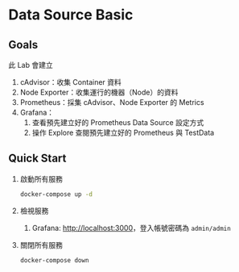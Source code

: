 # Data Source Basic

## Goals

此 Lab 會建立

1. cAdvisor：收集 Container 資料
2. Node Exporter：收集運行的機器（Node）的資料
3. Prometheus：採集 cAdvisor、Node Exporter 的 Metrics
4. Grafana：
   1. 查看預先建立好的 Prometheus Data Source 設定方式
   2. 操作 Explore 查閱預先建立好的 Prometheus 與 TestData

## Quick Start

1. 啟動所有服務

   ```bash
   docker-compose up -d
   ```

2. 檢視服務
   1. Grafana: <http://localhost:3000>，登入帳號密碼為 `admin/admin`

3. 關閉所有服務

   ```bash
   docker-compose down
   ```
